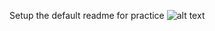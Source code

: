 Setup the default readme for practice
![alt text](https://raw.githubusercontent.com/cocolin041/DesignSale/master/path/to/ggplot2.JPG)
